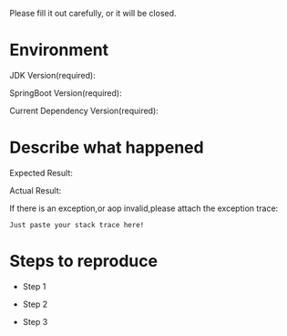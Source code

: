 Please fill it out carefully, or it will be closed.

# Environment

JDK Version(required):

SpringBoot Version(required):

Current Dependency Version(required):

# Describe what happened

Expected Result:

Actual Result:

If there is an exception,or aop invalid,please attach the exception trace:

```
Just paste your stack trace here!
```

# Steps to reproduce

- Step 1


- Step 2


- Step 3


